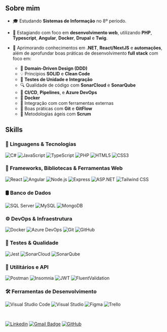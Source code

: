 ## Sobre mim

- 🎓 Estudando **Sistemas de Informação** no 8º período.
- 💼 Estagiando com foco em **desenvolvimento web**, utilizando **PHP**, **Typescript**, **Angular**, **Docker**, **Drupal** e **Twig**.
- 🌱 Aprimorando conhecimentos em **.NET**, **React/NextJS** e **automações**, além de aprofundar boas práticas de desenvolvimento **full stack** com foco em:

  - 🧩 **Domain-Driven Design (DDD)**  
  - 💡 Princípios **SOLID** e **Clean Code**  
  - 🧪 **Testes de Unidade e Integração**  
  - 🔍 Qualidade de código com **SonarCloud** e **SonarQube**  
  - 🚀 **CI/CD**, **Pipelines**, e **Azure DevOps**  
  - 🐳 **Docker**  
  - 🧠 Integração com com ferramentas externas    
  - 🔁 Boas práticas com **Git** e **GitFlow**  
  - 📅 Metodologias ágeis com **Scrum**

## Skills

### 🧠 Linguagens & Tecnologias

![C#](https://img.shields.io/badge/-C%23-333333?style=flat&logo=csharp&logoColor=239120)
![JavaScript](https://img.shields.io/badge/-JavaScript-333333?style=flat&logo=javascript)
![TypeScript](https://img.shields.io/badge/-TypeScript-333333?style=flat&logo=typescript&logoColor=3178C6)
![PHP](https://img.shields.io/badge/-PHP-333333?style=flat&logo=php&logoColor=777BB4)
![HTML5](https://img.shields.io/badge/-HTML5-333333?style=flat&logo=html5)
![CSS3](https://img.shields.io/badge/-CSS3-333333?style=flat&logo=css3&logoColor=1572B6)

### 🧰 Frameworks, Bibliotecas & Ferramentas Web

![React](https://img.shields.io/badge/-React-333333?style=flat&logo=react)
![Angular](https://img.shields.io/badge/-Angular-333333?style=flat&logo=angular&logoColor=DD0031)
![Node.js](https://img.shields.io/badge/-Node.js-333333?style=flat&logo=node.js)
![Express](https://img.shields.io/badge/-Express.js-333333?style=flat&logo=express&logoColor=white)
![ASP.NET](https://img.shields.io/badge/-ASP.NET-333333?style=flat&logo=.net&logoColor=5C2D91)
![Tailwind CSS](https://img.shields.io/badge/-Tailwind%20CSS-333333?style=flat&logo=tailwindcss)

### 🛢️ Banco de Dados

![SQL Server](https://img.shields.io/badge/-SQL%20Server-333333?style=flat&logo=microsoftsqlserver&logoColor=CC2927)
![MySQL](https://img.shields.io/badge/-MySQL-333333?style=flat&logo=mysql)
![MongoDB](https://img.shields.io/badge/-MongoDB-333333?style=flat&logo=mongodb)

### ⚙️ DevOps & Infraestrutura

![Docker](https://img.shields.io/badge/-Docker-333333?style=flat&logo=docker)
![Azure DevOps](https://img.shields.io/badge/-Azure%20DevOps-333333?style=flat&logo=azuredevops&logoColor=0078D7)
![Git](https://img.shields.io/badge/-Git-333333?style=flat&logo=git)
![GitHub](https://img.shields.io/badge/-GitHub-333333?style=flat&logo=github)

### 🧪 Testes & Qualidade

![Jest](https://img.shields.io/badge/-Jest-333333?style=flat&logo=jest)
![SonarCloud](https://img.shields.io/badge/-SonarCloud-333333?style=flat&logo=sonarcloud)
![SonarQube](https://img.shields.io/badge/-SonarQube-333333?style=flat&logo=sonarqube)

### 🔧 Utilitários e API

![Postman](https://img.shields.io/badge/-Postman-333333?style=flat&logo=postman)
![Insomnia](https://img.shields.io/badge/-Insomnia-333333?style=flat&logo=insomnia)
![JWT](https://img.shields.io/badge/-JWT-333333?style=flat&logo=jsonwebtokens)
![FluentValidation](https://img.shields.io/badge/-FluentValidation-333333?style=flat&logo=.net&logoColor=white)

### 🛠️ Ferramentas de Desenvolvimento

![Visual Studio Code](https://img.shields.io/badge/-VS%20Code-333333?style=flat&logo=visual-studio-code&logoColor=007ACC)
![Visual Studio](https://img.shields.io/badge/-Visual%20Studio-333333?style=flat&logo=visualstudio&logoColor=5C2D91)
![Figma](https://img.shields.io/badge/-Figma-333333?style=flat&logo=figma)
![Trello](https://img.shields.io/badge/-Trello-333333?style=flat&logo=trello&logoColor=007ACC)

<br/>


[![Linkedin](https://img.shields.io/badge/-LinkedIn-blue?style=flat-square&logo=Linkedin&logoColor=white&link=https://www.linkedin.com/in/pedro-lucas-41a838241/)](https://www.linkedin.com/in/pedro-lucas-41a838241/)
[![Gmail Badge](https://img.shields.io/badge/-Email-006bed?style=flat-square&logo=Gmail&logoColor=white&link=mailto:pedrolucas122737@@gmail.com)](mailto:pedrolucas122737@@gmail.com)
[![GitHub](https://img.shields.io/github/followers/Pedro-L-Lopes?label=follow&style=social)]([https://github.com/seu-usuario](https://github.com/Pedro-L-Lopes))
